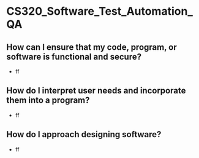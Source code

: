# CS320_Software_Test_Automation_QA

## How can I ensure that my code, program, or software is functional and secure?
- ff
## How do I interpret user needs and incorporate them into a program?
- ff
## How do I approach designing software?
- ff
